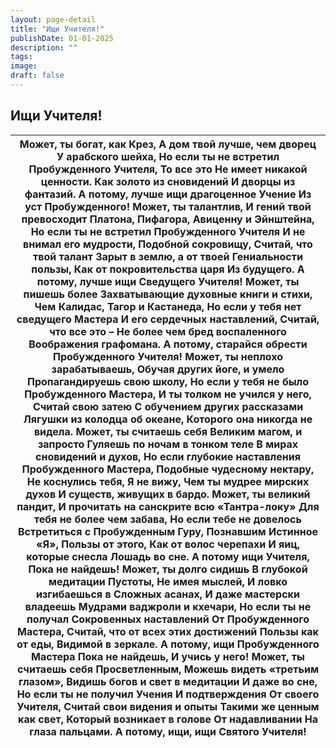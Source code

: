 ```yaml
---
layout: page-detail
title: "Ищи Учителя!"
publishDate: 01-01-2025
description: ""
tags:
image:
draft: false
---
```


## Ищи Учителя!
| Может, ты богат, как Крез,  А дом твой лучше, чем дворец  У арабского шейха,  Но если ты не встретил  Пробужденного Учителя,  То все это  Не имеет никакой ценности.  Как золото из сновидений  И дворцы из фантазий.  А потому, лучше ищи драгоценное Учение Из уст Пробужденного!  Может, ты талантлив,  И гений твой превосходит  Платона, Пифагора,  Авиценну и Эйнштейна,  Но если ты не встретил  Пробужденного Учителя  И не внимал его мудрости, Подобной сокровищу,  Считай, что твой талант  Зарыт в землю, а от твоей  Гениальности пользы,  Как от покровительства царя  Из будущего.  А потому, лучше ищи Сведущего Учителя!  Может, ты пишешь более Захватывающие духовные книги и стихи, Чем Калидас, Тагор и Кастанеда,  Но если у тебя нет сведущего Мастера И его сердечных наставлений,  Считай, что все это –  Не более чем бред воспаленного  Воображения графомана.  А потому, старайся обрести Пробужденного Учителя!  Может, ты неплохо зарабатываешь,  Обучая других йоге, и умело  Пропагандируешь свою школу,  Но если у тебя не было Пробужденного Мастера,  И ты толком не учился у него,  Считай свою затею  С обучением других рассказами  Лягушки из колодца об океане,  Которого она никогда не видела.  Может, ты считаешь себя  Великим магом, и запросто  Гуляешь по ночам в тонком теле  В мирах сновидений и духов,  Но если глубокие наставления  Пробужденного Мастера,  Подобные чудесному нектару,  Не коснулись тебя,  Я не вижу,  Чем ты мудрее мирских духов И существ, живущих в бардо.  Может, ты великий пандит,  И прочитать на санскрите всю  «Тантра-локу»  Для тебя не более чем забава,  Но если тебе не довелось  Встретиться с Пробужденным Гуру, Познавшим Истинное «Я»,  Пользы от этого,  Как от волос черепахи И яиц, которые снесла  Лошадь во сне.  А потому ищи Учителя, Пока не найдешь!  Может, ты долго сидишь  В глубокой медитации Пустоты,  Не имея мыслей, И ловко изгибаешься в  Сложных асанах,  И даже мастерски владеешь  Мудрами ваджроли и кхечари,  Но если ты не получал  Сокровенных наставлений От Пробужденного Мастера,  Считай, что от всех этих достижений  Пользы как от еды,  Видимой в зеркале.  А потому, ищи Пробужденного Мастера Пока не найдешь,  И учись у него!  Может, ты считаешь себя Просветленным,  Можешь видеть «третьим глазом»,  Видишь богов и свет в медитации И даже во сне,  Но если ты не получил Учения И подтверждения  От своего Учителя,  Считай свои видения и опыты  Такими же ценным как свет,  Который возникает в голове  От надавливании  На глаза пальцами.  А потому, ищи, ищи  Святого Учителя! |
| ----------------------------------------------------------------------------------------------------------------------------------------------------------------------------------------------------------------------------------------------------------------------------------------------------------------------------------------------------------------------------------------------------------------------------------------------------------------------------------------------------------------------------------------------------------------------------------------------------------------------------------------------------------------------------------------------------------------------------------------------------------------------------------------------------------------------------------------------------------------------------------------------------------------------------------------------------------------------------------------------------------------------------------------------------------------------------------------------------------------------------------------------------------------------------------------------------------------------------------------------------------------------------------------------------------------------------------------------------------------------------------------------------------------------------------------------------------------------------------------------------------------------------------------------------------------------------------------------------------------------------------------------------------------------------------------------------------------------------------------------------------------------------------------------------------------------------------------------------------------------------------------------------------------------------------------------------------------------------------------------------------------------------------------------------------------------------------------------------------------------------------------------------------------------------------------------------------------------------------------------------------------------------------------------------------------------------------------------------------------------------------------------------------------------------------------------------------------------------------------------------------------------------------------------------------------------------------------------------------------------- |
  
  
